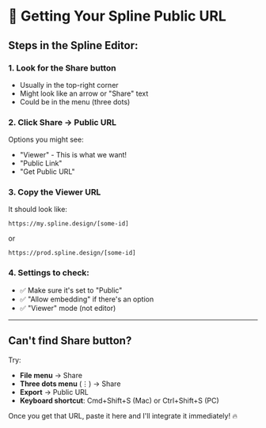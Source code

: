# 🚀 Getting Your Spline Public URL

## Steps in the Spline Editor:

### 1. **Look for the Share button**
- Usually in the top-right corner
- Might look like an arrow or "Share" text
- Could be in the menu (three dots)

### 2. **Click Share → Public URL**
Options you might see:
- "Viewer" - This is what we want!
- "Public Link"
- "Get Public URL"

### 3. **Copy the Viewer URL**
It should look like:
```
https://my.spline.design/[some-id]
```
or
```
https://prod.spline.design/[some-id]
```

### 4. **Settings to check:**
- ✅ Make sure it's set to "Public"
- ✅ "Allow embedding" if there's an option
- ✅ "Viewer" mode (not editor)

---

## Can't find Share button?

Try:
- **File menu** → Share
- **Three dots menu** (⋮) → Share
- **Export** → Public URL
- **Keyboard shortcut**: Cmd+Shift+S (Mac) or Ctrl+Shift+S (PC)

Once you get that URL, paste it here and I'll integrate it immediately! 🔥
